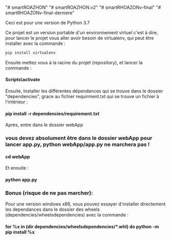 "# smartROAZHON" 
"# smartROAZHON.v2" 
"# smartRHOAZONv-final" 
"# smartRHOAZONv-final-derniere" 

Ceci est pour une version de Python 3.7

Ce projet est un version portable d'un environnement virtuel c'est à dire, pour lancer le projet vous aller avoir besoin de virtualenv, qui peut être installer avec la commande :
```python
pip install virtualenv

```
Ensuite mettez vous à la racine du projet (repository), et lancer la commande :
#### Scripts\activate


Ensuite, Installer les différentes dépendances qui se trouve dans le dossier "dependencies", grace au fichier requirment.txt 
qui se trouve un fichier à l'intérieur :
#### pip install -r dependencies/requirement.txt
Après, entre dans le dossier webApp
### vous devez absolument être dans le dossier webApp pour lancer app.py, python webApp/app.py ne marchera pas !
#### cd webApp 
Et ensuite :
#### python app.py



### Bonus (risque de ne pas marcher):
Pour une version windows x86, vous pouvez essayer d'installer directement les dependances dans le dossier des wheels (dependencies/wheelsdependencies) avec la commande :
#### for %x in (dir dependencies/wheelsdependencies/*.whl) do python -m pip install %x

